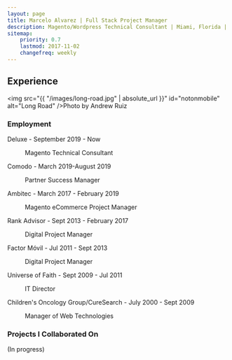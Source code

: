 ```yaml
---
layout: page
title: Marcelo Alvarez | Full Stack Project Manager
description: Magento/Wordpress Technical Consultant | Miami, Florida | 305.815.5372
sitemap:
    priority: 0.7
    lastmod: 2017-11-02
    changefreq: weekly
---
```

## Experience

<span class="image main"><img src="{{ "/images/long-road.jpg" | absolute_url }}" id="notonmobile" alt="Long Road" />Photo by Andrew Ruiz</span>


<h3>Employment</h3>
<!-- Expertise starts-->

<dl>
  <dt>Deluxe - September 2019 - Now</dt>
  <dd>
    <p>Magento Technical Consultant</p>
  </dd>
  <dt>Comodo - March 2019-August 2019</dt>
  <dd>
    <p>Partner Success Manager</p>
  </dd>
  <dt>Ambitec - March 2017 - February 2019</dt>
  <dd>
    <p>Magento eCommerce Project Manager</p>
  </dd>
  <dt>Rank Advisor - Sept 2013 - February 2017</dt>
  <dd>
    <p>Digital Project Manager</p>
  </dd>
  <dt>Factor Móvil - Jul 2011 - Sept 2013</dt>
  <dd>
    <p>Digital Project Manager</p>
  </dd>
  <dt>Universe of Faith - Sept 2009 - Jul 2011</dt>
  <dd>
    <p>IT Director</p>
  </dd>
  <dt>Children's Oncology Group/CureSearch - July 2000 - Sept 2009</dt>
  <dd>
    <p>Manager of Web Technologies</p>
  </dd>
</dl>


### Projects I Collaborated On
(In progress)
